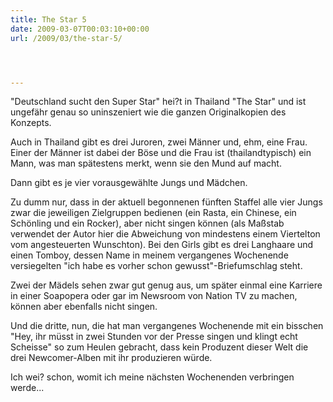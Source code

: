 ```yaml
---
title: The Star 5
date: 2009-03-07T00:03:10+00:00
url: /2009/03/the-star-5/




---
```

"Deutschland sucht den Super Star" hei?t in Thailand "The Star" und ist ungefähr genau so uninszeniert wie die ganzen Originalkopien des Konzepts.

Auch in Thailand gibt es drei Juroren, zwei Männer und, ehm, eine Frau. Einer der Männer ist dabei der Böse und die Frau ist (thailandtypisch) ein Mann, was man spätestens merkt, wenn sie den Mund auf macht.

Dann gibt es je vier vorausgewählte Jungs und Mädchen.

Zu dumm nur, dass in der aktuell begonnenen fünften Staffel alle vier Jungs zwar die jeweiligen Zielgruppen bedienen (ein Rasta, ein Chinese, ein Schönling und ein Rocker), aber nicht singen können (als Maßstab verwendet der Autor hier die Abweichung von mindestens einem Viertelton vom angesteuerten Wunschton). Bei den Girls gibt es drei Langhaare und einen Tomboy, dessen Name in meinem vergangenes Wochenende versiegelten "ich habe es vorher schon gewusst"-Briefumschlag steht.

Zwei der Mädels sehen zwar gut genug aus, um später einmal eine Karriere in einer Soapopera oder gar im Newsroom von Nation TV zu machen, können aber ebenfalls nicht singen.

Und die dritte, nun, die hat man vergangenes Wochenende mit ein bisschen "Hey, ihr müsst in zwei Stunden vor der Presse singen und klingt echt Scheisse" so zum Heulen gebracht, dass kein Produzent dieser Welt die drei Newcomer-Alben mit ihr produzieren würde.

Ich wei? schon, womit ich meine nächsten Wochenenden verbringen werde...
